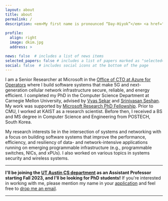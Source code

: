 ```yaml
---
layout: about
title: about
permalink: /
description: <em>My first name is pronounced “Day-Hiyok”</em> <a href="#" onclick="play('name')"><i class="fa fa-1x fa-play-circle"></i></a><br/><a href="https://scholar.google.com/citations?user=n017nRYAAAAJ&hl=en">Google Scholar</a> | <a href="assets/docs/daehyeok-kim-cv.pdf">CV</a> 
 
profile:
  align: right
  image: dkim.jpg
  address: >

news: false  # includes a list of news items
selected_papers: false # includes a list of papers marked as "selected={true}"
social: false  # includes social icons at the bottom of the page
---
```


I am a Senior Researcher at Microsoft in the <a
href="https://www.microsoft.com/en-us/research/group/azure-for-operators-afo-research/"> Office of CTO at Azure for Operators</a> where I build software systems that make 5G and next-generation cellular network infrastructure secure, reliable, and energy efficient.
I completed my PhD in the Computer Science Department at Carnegie Mellon University, advised by 
<a href="https://users.ece.cmu.edu/~vsekar/">Vyas Sekar</a>
and
<a href="https://www.cs.cmu.edu/~srini/">Srinivasan Seshan</a>. My work was supported by 
<a href="https://www.microsoft.com/en-us/research/academic-program/phd-fellowship/#!fellows">Microsoft Research PhD Fellowship</a>.
Prior to CMU, I worked at KAIST as a research scientist. 
Before then, I received a BS and MS degree in
Computer Science and Engineering from POSTECH, South Korea.

My research interests lie in the intersection of systems and networking
with a focus on building software systems that improve the performance, efficiency, and resiliency of data- and network-intensive applications running on emerging programmable infrastructure (e.g., programmable switches, NICs, and xPUs). 
I also worked on various topics in systems security and wireless systems.

---

**I'll be joining the <a href="https://cs.utexas.edu/">UT Austin CS department</a> as an Assistant Professor starting Fall 2023, and I'll be looking for PhD students!** If you're interested in working with me, please mention my name in your <a href="https://www.cs.utexas.edu/graduate/prospective-students/apply">application</a> and feel free to <a href="mailto:daehyeok@cs.utexas.edu">drop me an email</a>.

---
